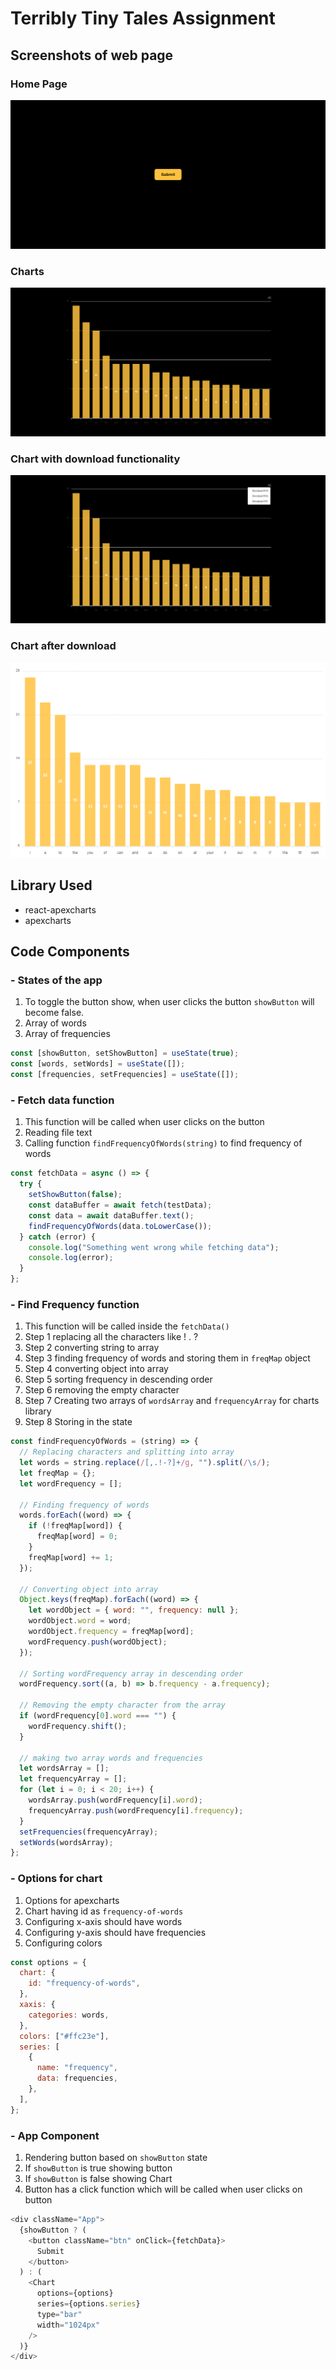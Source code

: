 # Terribly Tiny Tales Assignment

## Screenshots of web page

### Home Page

![Home Page](./src/assets/Home.png)

### Charts

![Charts](./src/assets/charts.png)

### Chart with download functionality

![Charts Download](./src/assets/download.jpg)

### Chart after download

![Chart after download](./src/assets/chart.png)

## Library Used

- react-apexcharts
- apexcharts

## Code Components

### - States of the app

1. To toggle the button show, when user clicks the button `showButton` will become false.
2. Array of words
3. Array of frequencies

```javascript
const [showButton, setShowButton] = useState(true);
const [words, setWords] = useState([]);
const [frequencies, setFrequencies] = useState([]);
```

### - Fetch data function

1. This function will be called when user clicks on the button
2. Reading file text
3. Calling function `findFrequencyOfWords(string)` to find frequency of words

```javascript
const fetchData = async () => {
  try {
    setShowButton(false);
    const dataBuffer = await fetch(testData);
    const data = await dataBuffer.text();
    findFrequencyOfWords(data.toLowerCase());
  } catch (error) {
    console.log("Something went wrong while fetching data");
    console.log(error);
  }
};
```

### - Find Frequency function

1. This function will be called inside the `fetchData()`
2. Step 1 replacing all the characters like ! . ?
3. Step 2 converting string to array
4. Step 3 finding frequency of words and storing them in `freqMap` object
5. Step 4 converting object into array
6. Step 5 sorting frequency in descending order
7. Step 6 removing the empty character
8. Step 7 Creating two arrays of `wordsArray` and `frequencyArray` for charts library
9. Step 8 Storing in the state

```javascript
const findFrequencyOfWords = (string) => {
  // Replacing characters and splitting into array
  let words = string.replace(/[,.!-?]+/g, "").split(/\s/);
  let freqMap = {};
  let wordFrequency = [];

  // Finding frequency of words
  words.forEach((word) => {
    if (!freqMap[word]) {
      freqMap[word] = 0;
    }
    freqMap[word] += 1;
  });

  // Converting object into array
  Object.keys(freqMap).forEach((word) => {
    let wordObject = { word: "", frequency: null };
    wordObject.word = word;
    wordObject.frequency = freqMap[word];
    wordFrequency.push(wordObject);
  });

  // Sorting wordFrequency array in descending order
  wordFrequency.sort((a, b) => b.frequency - a.frequency);

  // Removing the empty character from the array
  if (wordFrequency[0].word === "") {
    wordFrequency.shift();
  }

  // making two array words and frequencies
  let wordsArray = [];
  let frequencyArray = [];
  for (let i = 0; i < 20; i++) {
    wordsArray.push(wordFrequency[i].word);
    frequencyArray.push(wordFrequency[i].frequency);
  }
  setFrequencies(frequencyArray);
  setWords(wordsArray);
};
```

### - Options for chart

1. Options for apexcharts
2. Chart having id as `frequency-of-words`
3. Configuring x-axis should have words
4. Configuring y-axis should have frequencies
5. Configuring colors

```javascript
const options = {
  chart: {
    id: "frequency-of-words",
  },
  xaxis: {
    categories: words,
  },
  colors: ["#ffc23e"],
  series: [
    {
      name: "frequency",
      data: frequencies,
    },
  ],
};
```

### - App Component

1. Rendering button based on `showButton` state
2. If `showButton` is true showing button
3. If `showButton` is false showing Chart
4. Button has a click function which will be called when user clicks on button

```javascript
<div className="App">
  {showButton ? (
    <button className="btn" onClick={fetchData}>
      Submit
    </button>
  ) : (
    <Chart
      options={options}
      series={options.series}
      type="bar"
      width="1024px"
    />
  )}
</div>
```
